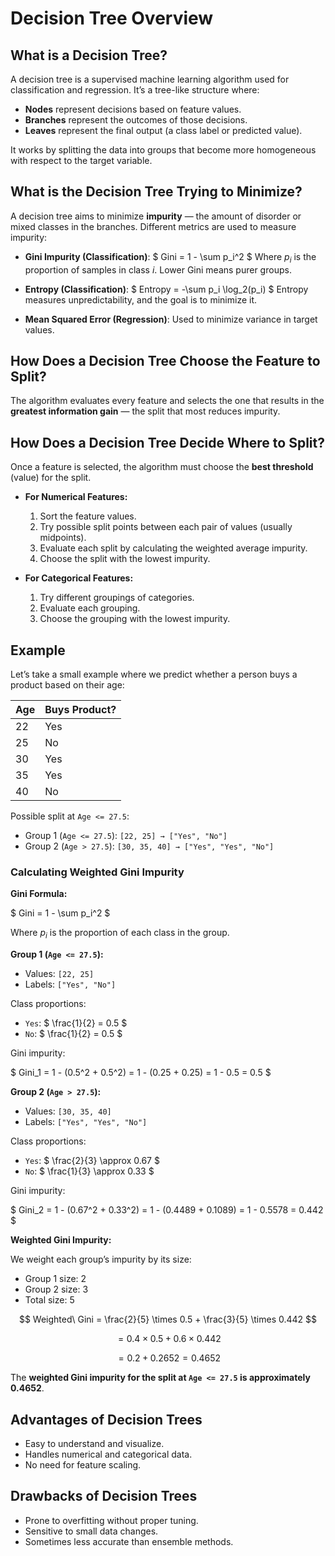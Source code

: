 # Decision Tree Overview

## What is a Decision Tree?
A decision tree is a supervised machine learning algorithm used for classification and regression. It’s a tree-like structure where:
- **Nodes** represent decisions based on feature values.
- **Branches** represent the outcomes of those decisions.
- **Leaves** represent the final output (a class label or predicted value).

It works by splitting the data into groups that become more homogeneous with respect to the target variable.

## What is the Decision Tree Trying to Minimize?
A decision tree aims to minimize **impurity** — the amount of disorder or mixed classes in the branches. Different metrics are used to measure impurity:

- **Gini Impurity (Classification)**:
  $
  Gini = 1 - \sum p_i^2
  $
  Where $p_i$ is the proportion of samples in class $i$. Lower Gini means purer groups.

- **Entropy (Classification)**:
  $
  Entropy = -\sum p_i \log_2(p_i)
  $
  Entropy measures unpredictability, and the goal is to minimize it.

- **Mean Squared Error (Regression)**:
  Used to minimize variance in target values.

## How Does a Decision Tree Choose the Feature to Split?
The algorithm evaluates every feature and selects the one that results in the **greatest information gain** — the split that most reduces impurity.

## How Does a Decision Tree Decide Where to Split?
Once a feature is selected, the algorithm must choose the **best threshold** (value) for the split.

- **For Numerical Features:**
  1. Sort the feature values.
  2. Try possible split points between each pair of values (usually midpoints).
  3. Evaluate each split by calculating the weighted average impurity.
  4. Choose the split with the lowest impurity.

- **For Categorical Features:**
  1. Try different groupings of categories.
  2. Evaluate each grouping.
  3. Choose the grouping with the lowest impurity.

## Example
Let’s take a small example where we predict whether a person buys a product based on their age:

| Age | Buys Product? |
|-----|---------------|
| 22  | Yes           |
| 25  | No            |
| 30  | Yes           |
| 35  | Yes           |
| 40  | No            |

Possible split at `Age <= 27.5`:

- Group 1 (`Age <= 27.5`): `[22, 25] → ["Yes", "No"]`
- Group 2 (`Age > 27.5`): `[30, 35, 40] → ["Yes", "Yes", "No"]`

### Calculating Weighted Gini Impurity

**Gini Formula:**

$
Gini = 1 - \sum p_i^2
$

Where $p_i$ is the proportion of each class in the group.

**Group 1 (`Age <= 27.5`):**

- Values: `[22, 25]`
- Labels: `["Yes", "No"]`

Class proportions:

- `Yes`: $ \frac{1}{2} = 0.5 $
- `No`: $ \frac{1}{2} = 0.5 $

Gini impurity:

$
Gini_1 = 1 - (0.5^2 + 0.5^2) = 1 - (0.25 + 0.25) = 1 - 0.5 = 0.5
$

**Group 2 (`Age > 27.5`):**

- Values: `[30, 35, 40]`
- Labels: `["Yes", "Yes", "No"]`

Class proportions:

- `Yes`: $ \frac{2}{3} \approx 0.67 $
- `No`: $ \frac{1}{3} \approx 0.33 $

Gini impurity:

$
Gini_2 = 1 - (0.67^2 + 0.33^2) = 1 - (0.4489 + 0.1089) = 1 - 0.5578 = 0.442
$

**Weighted Gini Impurity:**

We weight each group’s impurity by its size:

- Group 1 size: 2
- Group 2 size: 3
- Total size: 5

$$
Weighted\ Gini = \frac{2}{5} \times 0.5 + \frac{3}{5} \times 0.442
$$

$$
= 0.4 \times 0.5 + 0.6 \times 0.442
$$

$$
= 0.2 + 0.2652 = 0.4652
$$

The **weighted Gini impurity for the split at `Age <= 27.5` is approximately 0.4652**.

## Advantages of Decision Trees
- Easy to understand and visualize.
- Handles numerical and categorical data.
- No need for feature scaling.

## Drawbacks of Decision Trees
- Prone to overfitting without proper tuning.
- Sensitive to small data changes.
- Sometimes less accurate than ensemble methods.



